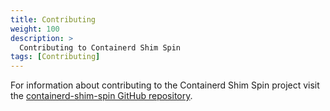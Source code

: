 ```yaml
---
title: Contributing
weight: 100
description: >
  Contributing to Containerd Shim Spin
tags: [Contributing]
---
```


For information about contributing to the Containerd Shim Spin project visit the [containerd-shim-spin GitHub repository](https://github.com/spinkube/containerd-shim-spin).
